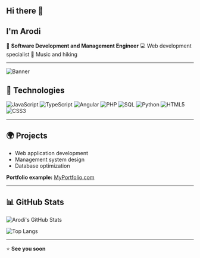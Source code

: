## Hi there 👋
## I'm Arodi

🚀 **Software Development and Management Engineer**
💻 Web development specialist
🎸 Music and hiking

---

![Banner](https://source.unsplash.com/1600x400/?technology,code)

## 🚀 Technologies

![JavaScript](https://img.shields.io/badge/JavaScript-F7DF1E?style=for-the-badge&logo=javascript&logoColor=black)
![TypeScript](https://img.shields.io/badge/TypeScript-3178C6?style=for-the-badge&logo=typescript&logoColor=white)
![Angular](https://img.shields.io/badge/Angular-DD0031?style=for-the-badge&logo=angular&logoColor=white)
![PHP](https://img.shields.io/badge/PHP-777BB4?style=for-the-badge&logo=php&logoColor=white)
![SQL](https://img.shields.io/badge/SQL-4479A1?style=for-the-badge&logo=MySQL&logoColor=white)
![Python](https://img.shields.io/badge/Python-3776AB?style=for-the-badge&logo=python&logoColor=white)
![HTML5](https://img.shields.io/badge/HTML5-E34F26?style=for-the-badge&logo=html5&logoColor=white)
![CSS3](https://img.shields.io/badge/CSS3-1572B6?style=for-the-badge&logo=css3&logoColor=white)

---

## 🌍 Projects
- Web application development
- Management system design
- Database optimization

**Portfolio example:** [MyPortfolio.com](https://example.com)

---

## 📊 GitHub Stats

![Arodi's GitHub Stats](https://github-readme-stats.vercel.app/api?username=yourGitHubUsername&show_icons=true&theme=tokyonight)

![Top Langs](https://github-readme-stats.vercel.app/api/top-langs/?username=yourGitHubUsername&layout=compact&theme=tokyonight)

---

⭐ **See you soon**

<!--
**arodoo/arodoo** is a ✨ _special_ ✨ repository because its `README.md` (this file) appears on your GitHub profile.

Here are some ideas to get you started:

- 🔭 I’m currently working on ...
- 🌱 I’m currently learning ...
- 👯 I’m looking to collaborate on ...
- 🤔 I’m looking for help with ...
- 💬 Ask me about ...
- 📫 How to reach me: ...
- 😄 Pronouns: ...
- ⚡ Fun fact: ...
-->
